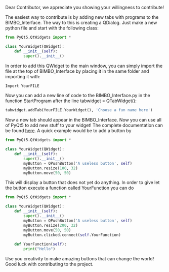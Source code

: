 Dear Contributor, we appreciate you showing your willingness to contribute!

The easiest way to contribute is by adding new tabs with programs to the BIMBO_Interface.
The way to this is creating a QDialog. Just make a new python file and start with the following class:

```python
from PyQt5.QtWidgets import *

class YourWidget(QWidget):
    def __init__(self):
        super().__init__()
```
In order to add this QWidget to the main window, you can simply import the file at the top of BIMBO_Interface by placing it in the same folder and importing it with:

```python
Import YourFILE
```

Now you can add a new line of code to the BIMBO_Interface.py in the function StartProgram after the line tabwidget = QTabWidget():

```python
tabwidget.addTab(YourFILE.YourWidget(), 'Choose a fun name here')
```
Now a new tab should appear in the BIMBO_Interface.
Now you can use all of PyQt5 to add new stuff to your widget! The complete documentation can be found [here](https://pypi.org/project/PyQt5/).
A quick example would be to add a button by 

```python
from PyQt5.QtWidgets import *

class YourWidget(QWidget):
    def __init__(self):
        super().__init__()
        myButton = QPushButton('A useless button', self)
        myButton.resize(100, 32)
        myButton.move(50, 50)
```
This will display a button that does not yet do anything. In order to give let the button execute a function called YourFunction you can do

```python
from PyQt5.QtWidgets import *

class YourWidget(QWidget):
    def __init__(self):
        super().__init__()
        myButton = QPushButton('A useless button', self)
        myButton.resize(200, 32)
        myButton.move(50, 50)
        myButton.clicked.connect(self.YourFunction)
    
    def YourFunction(self):
        print("Hello")
```
Use you creativity to make amazing buttons that can change the world! Good luck with contributing to the project.
